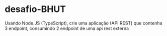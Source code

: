 # desafio-BHUT
Usando Node.JS (TypeScript), crie uma aplicação (API REST) que contenha 3 endpoint, consumindo 2 endpoint de uma api rest externa
